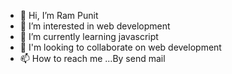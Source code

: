 - 👋 Hi, I’m Ram Punit
- 👀 I’m interested in web development
- 🌱 I’m currently learning javascript
- 💞️ I'm looking to collaborate on web development
- 📫 How to reach me ...By send mail


